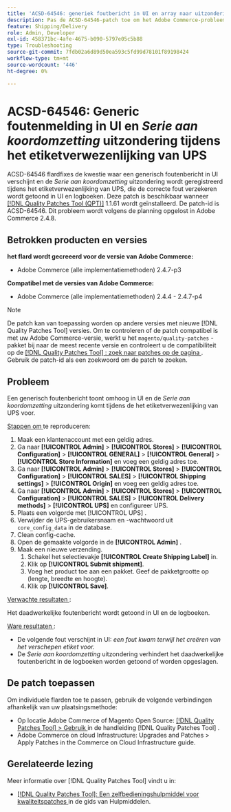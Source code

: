```yaml
---
title: 'ACSD-64546: generiek foutbericht in UI en array naar uitzondering van tekenreeksomzetting tijdens het maken van UPS-labels'
description: Pas de ACSD-64546-patch toe om het Adobe Commerce-probleem op te lossen, waarbij een algemeen foutbericht wordt weergegeven in de gebruikersinterface en de array op een uitzondering voor tekenreeksomzetting wordt geregistreerd tijdens het maken van UPS-labels. De patch zorgt ervoor dat de juiste fout wordt weergegeven in de gebruikersinterface en de logboeken.
feature: Shipping/Delivery
role: Admin, Developer
exl-id: 458371bc-4afe-4675-b090-5797e05c5b88
type: Troubleshooting
source-git-commit: 7fdb02a6d89d50ea593c5fd99d78101f89198424
workflow-type: tm+mt
source-wordcount: '446'
ht-degree: 0%

---
```


# ACSD-64546: Generic foutenmelding in UI en *Serie aan koordomzetting* uitzondering tijdens het etiketverwezenlijking van UPS

ACSD-64546 flardfixes de kwestie waar een generisch foutenbericht in UI verschijnt en de *Serie aan koordomzetting* uitzondering wordt geregistreerd tijdens het etiketverwezenlijking van UPS, die de correcte fout verzekeren wordt getoond in UI en logboeken. Deze patch is beschikbaar wanneer [[!DNL Quality Patches Tool (QPT)]](/help/tools/quality-patches-tool/quality-patches-tool-to-self-serve-quality-patches.md) 1.1.61 wordt geïnstalleerd. De patch-id is ACSD-64546. Dit probleem wordt volgens de planning opgelost in Adobe Commerce 2.4.8.

## Betrokken producten en versies

**het flard wordt gecreeerd voor de versie van Adobe Commerce:**
* Adobe Commerce (alle implementatiemethoden) 2.4.7-p3

**Compatibel met de versies van Adobe Commerce:**
* Adobe Commerce (alle implementatiemethoden) 2.4.4 - 2.4.7-p4

>[!NOTE]
>
>De patch kan van toepassing worden op andere versies met nieuwe [!DNL Quality Patches Tool] versies. Om te controleren of de patch compatibel is met uw Adobe Commerce-versie, werkt u het `magento/quality-patches` -pakket bij naar de meest recente versie en controleert u de compatibiliteit op de [[!DNL Quality Patches Tool] : zoek naar patches op de pagina ](https://experienceleague.adobe.com/tools/commerce-quality-patches/index.html?lang=nl-NL) . Gebruik de patch-id als een zoekwoord om de patch te zoeken.

## Probleem

Een generisch foutenbericht toont omhoog in UI en de *Serie aan koordomzetting* uitzondering komt tijdens de het etiketverwezenlijking van UPS voor.

<u> Stappen om </u> te reproduceren:

1. Maak een klantenaccount met een geldig adres.
1. Ga naar **[!UICONTROL Admin]** > **[!UICONTROL Stores]** > **[!UICONTROL Configuration]** > **[!UICONTROL GENERAL]** > **[!UICONTROL General]** > **[!UICONTROL Store Information]** en voeg een geldig adres toe.
1. Ga naar **[!UICONTROL Admin]** > **[!UICONTROL Stores]** > **[!UICONTROL Configuration]** > **[!UICONTROL SALES]** > **[!UICONTROL Shipping settings]** > **[!UICONTROL Origin]** en voeg een geldig adres toe.
1. Ga naar **[!UICONTROL Admin]** > **[!UICONTROL Stores]** > **[!UICONTROL Configuration]** > **[!UICONTROL SALES]** > **[!UICONTROL Delivery methods]** > **[!UICONTROL UPS]** en configureer UPS.
1. Plaats een volgorde met [!UICONTROL UPS] .
1. Verwijder de UPS-gebruikersnaam en -wachtwoord uit `core_config_data` in de database.
1. Clean config-cache.
1. Open de gemaakte volgorde in de **[!UICONTROL Admin]** .
1. Maak een nieuwe verzending.
   1. Schakel het selectievakje **[!UICONTROL Create Shipping Label]** in.
   1. Klik op **[!UICONTROL Submit shipment]**.
   1. Voeg het product toe aan een pakket. Geef de pakketgrootte op (lengte, breedte en hoogte).
   1. Klik op **[!UICONTROL Save]**.

<u> Verwachte resultaten </u>:

Het daadwerkelijke foutenbericht wordt getoond in UI en de logboeken.

<u> Ware resultaten </u>:

* De volgende fout verschijnt in UI:
  *een fout kwam terwijl het creëren van het verschepen etiket voor.*
* De *Serie aan koordomzetting* uitzondering verhindert het daadwerkelijke foutenbericht in de logboeken worden getoond of worden opgeslagen.

## De patch toepassen

Om individuele flarden toe te passen, gebruik de volgende verbindingen afhankelijk van uw plaatsingsmethode:
* Op locatie Adobe Commerce of Magento Open Source: [[!DNL Quality Patches Tool] > Gebruik ](/help/tools/quality-patches-tool/usage.md) in de handleiding [!DNL Quality Patches Tool] .
* Adobe Commerce on cloud Infrastructure: Upgrades and Patches > Apply Patches in the Commerce on Cloud Infrastructure guide.

## Gerelateerde lezing

Meer informatie over [!DNL Quality Patches Tool] vindt u in:
* [[!DNL Quality Patches Tool]: Een zelfbedieningshulpmiddel voor kwaliteitspatches ](/help/tools/quality-patches-tool/quality-patches-tool-to-self-serve-quality-patches.md) in de gids van Hulpmiddelen.

